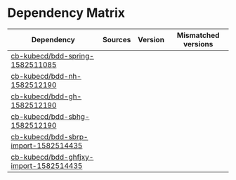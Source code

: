 # Dependency Matrix

Dependency | Sources | Version | Mismatched versions
---------- | ------- | ------- | -------------------
[cb-kubecd/bdd-spring-1582511085](https://github.com/cb-kubecd/bdd-spring-1582511085.git) |  | []() | 
[cb-kubecd/bdd-nh-1582512190](https://github.com/cb-kubecd/bdd-nh-1582512190.git) |  | []() | 
[cb-kubecd/bdd-gh-1582512190](https://github.com/cb-kubecd/bdd-gh-1582512190.git) |  | []() | 
[cb-kubecd/bdd-sbhg-1582512190](https://github.com/cb-kubecd/bdd-sbhg-1582512190.git) |  | []() | 
[cb-kubecd/bdd-sbrp-import-1582514435](https://github.com/cb-kubecd/bdd-sbrp-import-1582514435.git) |  | []() | 
[cb-kubecd/bdd-ghfjxy-import-1582514435](https://github.com/cb-kubecd/bdd-ghfjxy-import-1582514435.git) |  | []() | 
